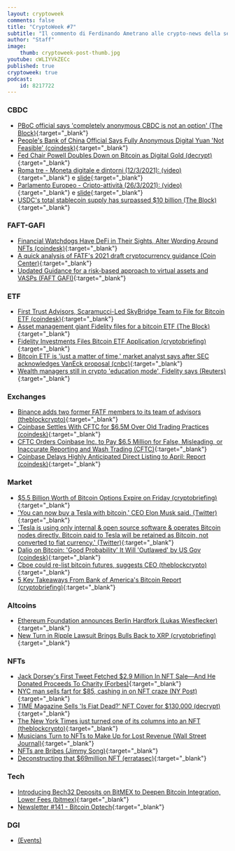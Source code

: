 ```yaml
---
layout: cryptoweek
comments: false
title: "CryptoWeek #7"
subtitle: "Il commento di Ferdinando Ametrano alle crypto-news della settimana" 
author: "Staff"
image:
    thumb: cryptoweek-post-thumb.jpg
youtube: cWLIYVkZECc
published: true
cryptoweek: true
podcast:
    id: 8217722
---
```

### CBDC

- [PBoC official says 'completely anonymous CBDC is not an option' (The Block)](https://www.theblockcrypto.com/linked/98925/pboc-anonymous-cbdc-not-option){:target="_blank"}
- [People's Bank of China Official Says Fully Anonymous Digital Yuan 'Not Feasible' (coindesk)](https://www.coindesk.com/peoples-bank-of-china-official-says-fully-anonymous-digital-yuan-not-feasible){:target="_blank"}
- [Fed Chair Powell Doubles Down on Bitcoin as Digital Gold (decrypt)](https://decrypt.co/62381/fed-chair-powell-doubles-down-bitcoin-digital-gold){:target="_blank"}
- [Roma tre - Moneta digitale e dintorni (12/3/2021): (video)](https://www.youtube.com/watch?v=MxlS0SeXjQs&t=5592s){:target="_blank"} e [slide](https://drive.google.com/file/d/1uCmpeXgWwld_RZZ5rmXp83xUpum6gbMq){:target="_blank"}
- [Parlamento Europeo - Cripto-attività (26/3/2021): (video)](https://www.youtube.com/watch?v=QLC_qGeZBR8){:target="_blank"} e [slide](https://drive.google.com/file/d/1NcejTJNetUQCXpwb2XROELJGhnbBVMS2){:target="_blank"}
- [USDC's total stablecoin supply has surpassed $10 billion (The Block)](https://www.theblockcrypto.com/linked/98860/usdc-stablecoin-10-billion){:target="_blank"}

### FAFT-GAFI

- [Financial Watchdogs Have DeFi in Their Sights, Alter Wording Around NFTs (coindesk)](https://www.coindesk.com/financial-watchdogs-have-defi-in-their-sights-alter-wording-around-nfts){:target="_blank"}
- [A quick analysis of FATF's 2021 draft cryptocurrency guidance (Coin Center)](https://www.coincenter.org/a-quick-analysis-of-fatfs-2021-draft-cryptocurrency-guidance/){:target="_blank"}
- [Updated Guidance for a risk-based approach to virtual assets and VASPs (FAFT GAFI)](https://www.fatf-gafi.org/publications/fatfrecommendations/documents/public-consultation-guidance-vasp.html){:target="_blank"}

### ETF

- [First Trust Advisors, Scaramucci-Led SkyBridge Team to File for Bitcoin ETF (coindesk)](https://www.coindesk.com/first-advisor-scaramucci-led-skybridge-team-up-to-file-for-bitcoin-etf){:target="_blank"}
- [Asset management giant Fidelity files for a bitcoin ETF (The Block)](https://www.theblockcrypto.com/linked/99279/fidelity-bitcoin-etf-filing){:target="_blank"}
- [Fidelity Investments Files Bitcoin ETF Application (cryptobriefing)](https://cryptobriefing.com/fidelity-investments-files-bitcoin-etf-application/){:target="_blank"}
- [Bitcoin ETF is 'just a matter of time,' market analyst says after SEC acknowledges VanEck proposal (cnbc)](https://www.cnbc.com/2021/03/23/bitcoin-etf-outlook-just-a-matter-of-time-market-analyst-says.html){:target="_blank"}
- [Wealth managers still in crypto 'education mode', Fidelity says (Reuters)](https://www.reuters.com/article/us-fidelity-cryptocurrency-idUSKBN2BF253){:target="_blank"}

### Exchanges

- [Binance adds two former FATF members to its team of advisors (theblockcrypto)](https://www.theblockcrypto.com/linked/99398/binance-former-fatf-members-advisors){:target="_blank"}
- [Coinbase Settles With CFTC for $6.5M Over Old Trading Practices (coindesk)](https://www.coindesk.com/coinbase-settles-with-cftc-for-6-5m-over-old-trading-practices){:target="_blank"}
- [CFTC Orders Coinbase Inc. to Pay $6.5 Million for False, Misleading, or Inaccurate Reporting and Wash Trading (CFTC)](https://www.cftc.gov/PressRoom/PressReleases/8369-21){:target="_blank"}
- [Coinbase Delays Highly Anticipated Direct Listing to April: Report (coindesk)](https://www.coindesk.com/coinbase-delays-highly-anticipated-direct-listing-to-april-report){:target="_blank"}

### Market

- [$5.5 Billion Worth of Bitcoin Options Expire on Friday (cryptobriefing)](https://cryptobriefing.com/5-5-billion-worth-of-bitcoin-options-expire-on-friday/){:target="_blank"}
- ['You can now buy a Tesla with bitcoin,' CEO Elon Musk said. (Twitter)](https://twitter.com/elonmusk/status/1374617643446063105?s=20){:target="_blank"}
- ['Tesla is using only internal & open source software & operates Bitcoin nodes directly. Bitcoin paid to Tesla will be retained as Bitcoin, not converted to fiat currency.' (Twitter)](https://twitter.com/elonmusk/status/1374619379929772034?s=20){:target="_blank"}
- [Dalio on Bitcoin: 'Good Probability' It Will 'Outlawed' by US Gov (coindesk)](https://www.coindesk.com/dalio-bitcoin-good-probability-government-bans){:target="_blank"}
- [Cboe could re-list bitcoin futures, suggests CEO (theblockcrypto)](https://www.theblockcrypto.com/linked/99319/cboe-could-re-list-bitcoin-futures-suggests-ceo){:target="_blank"}
- [5 Key Takeaways From Bank of America's Bitcoin Report (cryptobriefing)](https://cryptobriefing.com/5-key-takeaways-bank-americas-bitcoin-report/){:target="_blank"}

### Altcoins

- [Ethereum Foundation announces Berlin Hardfork (Lukas Wiesflecker)](https://medium.com/coinmonks/ethereum-foundation-announces-berlin-hardfork-603773bbc2aa){:target="_blank"}
- [New Turn in Ripple Lawsuit Brings Bulls Back to XRP (cryptobriefing)](https://cryptobriefing.com/new-turn-ripple-lawsuit-brings-bulls-back-xrp/){:target="_blank"}

### NFTs

- [Jack Dorsey's First Tweet Fetched $2.9 Million In NFT Sale—And He Donated Proceeds To Charity (Forbes)](https://www.forbes.com/sites/rachelsandler/2021/03/22/jack-dorseys-first-tweet-fetched-29-million-in-nft-sale-and-he-donated-proceeds-to-charity){:target="_blank"}
- [NYC man sells fart for $85, cashing in on NFT craze (NY Post)](https://nypost.com/2021/03/18/nyc-man-sells-fart-for-85-cashing-in-on-nft-craze/){:target="_blank"}
- [TIME Magazine Sells 'Is Fiat Dead?' NFT Cover for $130,000 (decrypt)](https://decrypt.co/62802/time-magazine-sells-is-fiat-dead-nft-cover-for-130000){:target="_blank"}
- [The New York Times just turned one of its columns into an NFT (theblockcrypto)](https://www.theblockcrypto.com/linked/99255/new-york-times-column-nft){:target="_blank"}
- [Musicians Turn to NFTs to Make Up for Lost Revenue (Wall Street Journal)](https://www.wsj.com/articles/nfts-are-music-industrys-latest-big-hit-11616491801){:target="_blank"}
- [NFTs are Bribes (Jimmy Song)](https://jimmysong.substack.com/p/nfts-are-bribes-bitcoin-tech-talk){:target="_blank"}
- [Deconstructing that $69million NFT (erratasec)](https://blog.erratasec.com/2021/03/deconstructing-that-69million-nft.html){:target="_blank"}

### Tech

- [Introducing Bech32 Deposits on BitMEX to Deepen Bitcoin Integration, Lower Fees (bitmex)](https://blog.bitmex.com/introducing-bech32-deposits-on-bitmex-to-deepen-bitcoin-integration-lower-fees/){:target="_blank"}
- [Newsletter #141 - Bitcoin Optech](https://bitcoinops.org/en/newsletters/2021/03/24/){:target="_blank"}

### DGI

- [(Events)](https://dgi.io/events/)
